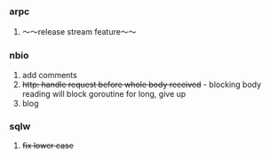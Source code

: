 ### arpc
1. ～～release stream feature～～

### nbio
1. add comments
2. ~~http: handle request before whole body received~~ - blocking body reading will block goroutine for long, give up
3. blog

### sqlw
1. ~~fix lower case~~
